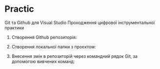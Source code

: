 ﻿# Practic
Git та Github для Visual Studio
Проходження цифрової інструментальної практики

1. Створення Github репозиторія: 
2. Створення локальної папки з проєктом: 




3. Внесення змін в репозиторій через командний рядок Git, за допомогою вивчених команд: 

